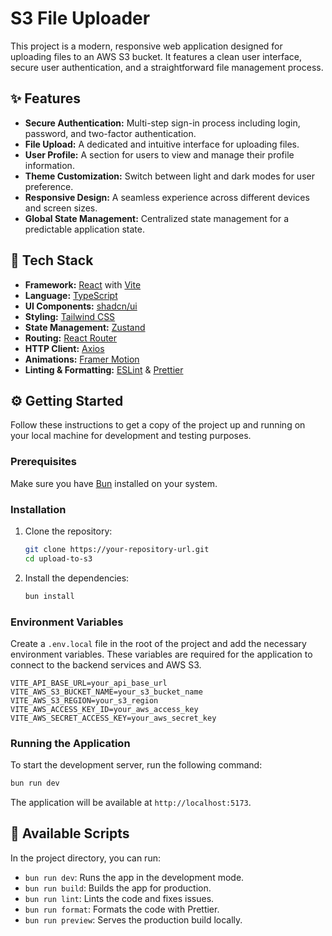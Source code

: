 # S3 File Uploader

This project is a modern, responsive web application designed for uploading files to an AWS S3 bucket. It features a clean user interface, secure user authentication, and a straightforward file management process.

## ✨ Features

- **Secure Authentication:** Multi-step sign-in process including login, password, and two-factor authentication.
- **File Upload:** A dedicated and intuitive interface for uploading files.
- **User Profile:** A section for users to view and manage their profile information.
- **Theme Customization:** Switch between light and dark modes for user preference.
- **Responsive Design:** A seamless experience across different devices and screen sizes.
- **Global State Management:** Centralized state management for a predictable application state.

## 🚀 Tech Stack

- **Framework:** [React](https://react.dev/) with [Vite](https://vitejs.dev/)
- **Language:** [TypeScript](https://www.typescriptlang.org/)
- **UI Components:** [shadcn/ui](https://ui.shadcn.com/)
- **Styling:** [Tailwind CSS](https://tailwindcss.com/)
- **State Management:** [Zustand](https://zustand-demo.pmnd.rs/)
- **Routing:** [React Router](https://reactrouter.com/)
- **HTTP Client:** [Axios](https://axios-http.com/)
- **Animations:** [Framer Motion](https://www.framer.com/motion/)
- **Linting & Formatting:** [ESLint](https://eslint.org/) & [Prettier](https://prettier.io/)

## ⚙️ Getting Started

Follow these instructions to get a copy of the project up and running on your local machine for development and testing purposes.

### Prerequisites

Make sure you have [Bun](https://bun.sh/) installed on your system.

### Installation

1.  Clone the repository:
    ```bash
    git clone https://your-repository-url.git
    cd upload-to-s3
    ```

2.  Install the dependencies:
    ```bash
    bun install
    ```

### Environment Variables

Create a `.env.local` file in the root of the project and add the necessary environment variables. These variables are required for the application to connect to the backend services and AWS S3.

```env
VITE_API_BASE_URL=your_api_base_url
VITE_AWS_S3_BUCKET_NAME=your_s3_bucket_name
VITE_AWS_S3_REGION=your_s3_region
VITE_AWS_ACCESS_KEY_ID=your_aws_access_key
VITE_AWS_SECRET_ACCESS_KEY=your_aws_secret_key
```

### Running the Application

To start the development server, run the following command:

```bash
bun run dev
```

The application will be available at `http://localhost:5173`.

## 📜 Available Scripts

In the project directory, you can run:

- `bun run dev`: Runs the app in the development mode.
- `bun run build`: Builds the app for production.
- `bun run lint`: Lints the code and fixes issues.
- `bun run format`: Formats the code with Prettier.
- `bun run preview`: Serves the production build locally.

